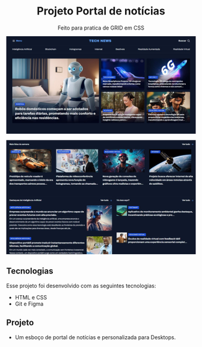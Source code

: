 <h1 align="center">Projeto Portal de notícias</h1>

<p align="center">Feito para pratica de GRID em CSS</p>

<p align="center">

<img src="PrinS1.JPG" alt="Print projeto em execução">

</p>
<p align="center">

<img src="PrinS2.jpg" alt="Print projeto em execução">

</p>

## Tecnologias

Esse projeto foi desenvolvido com as seguintes tecnologias:

- HTML e CSS 
- Git e Figma

## Projeto 

- Um esboço de portal de notícias e personalizada para Desktops.